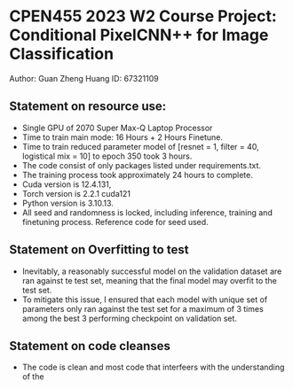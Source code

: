 # CPEN455 2023 W2 Course Project: Conditional PixelCNN++ for Image Classification

Author: Guan Zheng Huang
ID: 67321109

## Statement on resource use:

- Single GPU of 2070 Super Max-Q Laptop Processor
- Time to train main mode: 16 Hours + 2 Hours Finetune.
- Time to train reduced parameter model of [resnet = 1, filter = 40, logistical mix = 10] to epoch 350 took 3 hours.
- The code consist of only packages listed under requirements.txt. 
- The training process took approximately 24 hours to complete. 
- Cuda version is 12.4.131, 
- Torch version is 2.2.1 cuda121
- Python version is 3.10.13.
- All seed and randomness is locked, including inference, training and finetuning process. Reference code for seed used.

## Statement on Overfitting to test
- Inevitably, a reasonably successful model on the validation dataset are ran against te test set, meaning that the final model may overfit to the test set. 
- To mitigate this issue, I ensured that each model with unique set of parameters only ran against the test set for a maximum of 3 times among the best 3 performing checkpoint on validation set.

## Statement on code cleanses
- The code is clean and most code that interfeers with the understanding of the 
